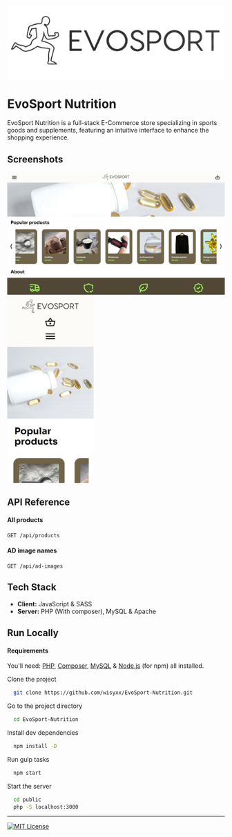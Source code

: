 <img src="public/build/img/EvoSportLogo.svg" 
        alt="logo" 
        width="1000" 
        height="auto" 
        style="display: block; margin: 0 auto" 
  />


# EvoSport Nutrition

EvoSport Nutrition is a full-stack E-Commerce store specializing in sports goods and supplements, featuring an intuitive interface to enhance the shopping experience.


## Screenshots
<img src="screenshots/landing-page-desktop.png" width="770px" height="auto"> <img src="screenshots/landing-page-mobile.png" width="200px" height="auto">


## API Reference

#### All products

```http
GET /api/products
```
#### AD image names
```http
GET /api/ad-images
```

## Tech Stack

- **Client:** JavaScript & SASS
- **Server:** PHP (With composer), MySQL & Apache
## Run Locally

#### Requirements
You'll need: [PHP](https://www.php.net/downloads.php), [Composer](https://getcomposer.org/), [MySQL](https://dev.mysql.com/downloads/installer/) & [Node.js](https://nodejs.org/en) (for npm) all installed.

Clone the project

```bash
  git clone https://github.com/wisyxx/EvoSport-Nutrition.git
```

Go to the project directory

```bash
  cd EvoSport-Nutrition
```

Install dev dependencies

```bash
  npm install -D
```

Run gulp tasks

```bash
  npm start
```

Start the server

```bash
  cd public
  php -S localhost:3000
```
---
[![MIT License](https://img.shields.io/badge/License-MIT-green.svg)](https://choosealicense.com/licenses/mit/)
